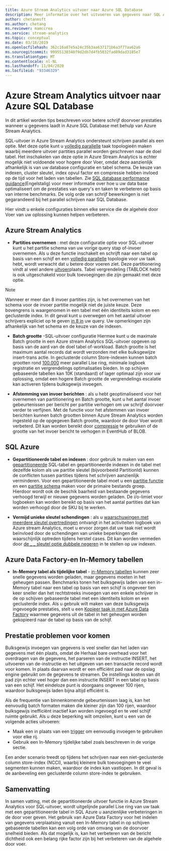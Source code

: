 ```yaml
---
title: Azure Stream Analytics uitvoer naar Azure SQL Database
description: Meer informatie over het uitvoeren van gegevens naar SQL Azure van Azure Stream Analytics en een hogere doorvoer snelheid voor schrijf bewerkingen.
author: chetanmsft
ms.author: chetang
ms.reviewer: mamccrea
ms.service: stream-analytics
ms.topic: conceptual
ms.date: 03/18/2019
ms.openlocfilehash: 362c16a87e5a24c35b3aa637171b6a3f77aa62a6
ms.sourcegitcommit: 99955130348f9d2db7d4fb5032fad89dad3185e7
ms.translationtype: MT
ms.contentlocale: nl-NL
ms.lasthandoff: 11/04/2020
ms.locfileid: "93346329"
---
```

# <a name="azure-stream-analytics-output-to-azure-sql-database"></a>Azure Stream Analytics uitvoer naar Azure SQL Database

In dit artikel worden tips beschreven voor betere schrijf doorvoer prestaties wanneer u gegevens laadt in Azure SQL Database met behulp van Azure Stream Analytics.

SQL-uitvoer in Azure Stream Analytics ondersteunt schrijven parallel als een optie. Met deze optie kunt u [volledig parallelle](stream-analytics-parallelization.md#embarrassingly-parallel-jobs) taak topologieën maken waarbij meerdere uitvoer partities parallel worden geschreven naar de doel tabel. Het inschakelen van deze optie in Azure Stream Analytics is echter mogelijk niet voldoende voor hogere door Voer, omdat deze aanzienlijk afhankelijk is van uw database configuratie en tabel schema. De keuze van indexen, cluster sleutel, index opvul factor en compressie hebben invloed op de tijd voor het laden van tabellen. Zie [SQL database performance guidance](../azure-sql/database/performance-guidance.md)(Engelstalig) voor meer informatie over hoe u uw data base optimaliseert om de prestaties van query's en taken te verbeteren op basis van interne benchmarks. De volg orde van schrijf bewerkingen is niet gegarandeerd bij het parallel schrijven naar SQL Database.

Hier vindt u enkele configuraties binnen elke service die de algehele door Voer van uw oplossing kunnen helpen verbeteren.

## <a name="azure-stream-analytics"></a>Azure Stream Analytics

- **Partities overnemen** : met deze configuratie optie voor SQL-uitvoer kunt u het partitie schema van uw vorige query stap of-invoer overnemen. Als u deze functie inschakelt en schrijft naar een tabel op basis van een schijf en een [volledig parallelle](stream-analytics-parallelization.md#embarrassingly-parallel-jobs) topologie voor uw taak hebt, wordt verwacht dat u betere door voeren ziet. Deze partitionering vindt al veel andere [uitvoer](stream-analytics-parallelization.md#partitions-in-inputs-and-outputs)plaats. Tabel vergrendeling (TABLOCK hebt) is ook uitgeschakeld voor bulk toevoegingen die zijn gemaakt met deze optie.

> [!NOTE] 
> Wanneer er meer dan 8 invoer partities zijn, is het overnemen van het schema voor de invoer partitie mogelijk niet de juiste keuze. Deze bovengrens is waargenomen in een tabel met één identiteits kolom en een geclusterde index. In dit geval kunt u overwegen om het aantal uitvoer schrijvers expliciet op te geven [in 8 in](/stream-analytics-query/into-azure-stream-analytics#into-shard-count) uw query. Uw opmerkingen zijn afhankelijk van het schema en de keuze van de indexen.

- **Batch grootte** -SQL-uitvoer configuratie Hiermee kunt u de maximale Batch grootte in een Azure stream Analytics SQL-uitvoer opgeven op basis van de aard van de doel tabel of-workload. Batch grootte is het maximum aantal records dat wordt verzonden met elke bulksgewijze insert-trans actie. In geclusterde column Store-indexen kunnen batch grootten rond [100.000](/sql/relational-databases/indexes/columnstore-indexes-data-loading-guidance) meer parallel Lise ring, minimale logboek registratie en vergrendelings optimalisaties bieden. In op schijven gebaseerde tabellen kan 10K (standaard) of lager optimaal zijn voor uw oplossing, omdat een hogere Batch grootte de vergrendelings escalatie kan activeren tijdens bulksgewijs invoegen.

- **Afstemming van invoer berichten** : als u hebt geoptimaliseerd voor het overnemen van partitionering en Batch grootte, kunt u het aantal invoer gebeurtenissen per bericht per partitie verhogen om uw schrijf doorvoer verder te verfijnen. Met de functie voor het afstemmen van invoer berichten kunnen batch grootten binnen Azure Stream Analytics worden ingesteld op de opgegeven Batch grootte, waardoor de door Voer wordt verbeterd. Dit kan worden bereikt door [compressie](stream-analytics-define-inputs.md) te gebruiken of de grootte van het invoer bericht te verhogen in EventHub of BLOB.

## <a name="sql-azure"></a>SQL Azure

- **Gepartitioneerde tabel en indexen** : door gebruik te maken van een [gepartitioneerde](/sql/relational-databases/partitions/partitioned-tables-and-indexes) SQL-tabel en gepartitioneerde indexen in de tabel met dezelfde kolom als uw partitie sleutel (bijvoorbeeld PartitionId) kunnen de conflicten tussen partities tijdens het schrijven aanzienlijk verminderen. Voor een gepartitioneerde tabel moet u een [partitie functie](/sql/t-sql/statements/create-partition-function-transact-sql) en een [partitie schema](/sql/t-sql/statements/create-partition-scheme-transact-sql) maken voor de primaire bestands groep. Hierdoor wordt ook de beschik baarheid van bestaande gegevens verhoogd terwijl er nieuwe gegevens worden geladen. De i/o-limiet voor logboeken kan worden bereikt op basis van het aantal partities dat kan worden verhoogd door de SKU bij te werken.

- **Vermijd unieke sleutel schendingen** : als u [waarschuwingen met meerdere sleutel overtredingen](stream-analytics-troubleshoot-output.md#key-violation-warning-with-azure-sql-database-output) ontvangt in het activiteiten logboek van Azure stream Analytics, moet u ervoor zorgen dat uw taak niet wordt beïnvloed door de schendingen van unieke beperkingen die waarschijnlijk optreden tijdens herstel cases. Dit kan worden vermeden door [de \_ \_ sleutel optie dubbele negeren](stream-analytics-troubleshoot-output.md#key-violation-warning-with-azure-sql-database-output) in te stellen op uw indexen.

## <a name="azure-data-factory-and-in-memory-tables"></a>Azure Data Factory-en In-Memory tabellen

- **In-Memory tabel als tijdelijke tabel** - [in-Memory tabellen](/sql/relational-databases/in-memory-oltp/in-memory-oltp-in-memory-optimization) kunnen zeer snelle gegevens worden geladen, maar gegevens moeten in het geheugen passen. Benchmarks tonen het bulksgewijs laden van een in-Memory tabel naar een tabel op basis van een schijf is ongeveer tien keer sneller dan het rechtstreeks invoegen van een enkele schrijver in de op schijven gebaseerde tabel met een identiteits kolom en een geclusterde index. Als u gebruik wilt maken van deze bulksgewijs ingevoegde prestaties, stelt u een [Kopieer taak in met Azure Data Factory](../data-factory/connector-azure-sql-database.md) waarmee gegevens uit de tabel in het geheugen worden gekopieerd naar de tabel op basis van de schijf.

## <a name="avoiding-performance-pitfalls"></a>Prestatie problemen voor komen
Bulksgewijs invoegen van gegevens is veel sneller dan het laden van gegevens met één plaats, omdat de Herhaal bare overhead voor het overdragen van de gegevens, het parseren van de instructie INSERT, het uitvoeren van de-instructie en het uitgeven van een transactie record wordt voor komen. In plaats daarvan wordt er een efficiënt pad naar de opslag engine gebruikt om de gegevens te streamen. De instellings kosten van dit pad zijn echter veel hoger dan een instructie INSERT in een tabel op basis van een schijf. Het eindeloze punt is doorgaans ongeveer 100 rijen, waardoor bulksgewijs laden bijna altijd efficiënt is. 

Als de frequentie van binnenkomende gebeurtenissen laag is, kan het eenvoudig batch formaten maken die kleiner zijn dan 100 rijen, waardoor bulksgewijs inefficiënt inactief kan worden ingevoegd en te veel schijf ruimte gebruikt. Als u deze beperking wilt omzeilen, kunt u een van de volgende acties uitvoeren:
* Maak een in plaats van een [trigger](/sql/t-sql/statements/create-trigger-transact-sql) om eenvoudig invoegen te gebruiken voor elke rij.
* Gebruik een In-Memory tijdelijke tabel zoals beschreven in de vorige sectie.

Een ander scenario treedt op tijdens het schrijven naar een niet-geclusterde column store-index (NCCI), waarbij kleinere bulk toevoegingen te veel segmenten kunnen maken, waardoor de index kan vastlopen. In dit geval is de aanbeveling een geclusterde column store-index te gebruiken.

## <a name="summary"></a>Samenvatting

In samen vatting, met de gepartitioneerde uitvoer functie in Azure Stream Analytics voor SQL-uitvoer, wordt uitgelijnde parallel Lise ring van uw taak met een gepartitioneerde tabel in SQL Azure u aanzienlijke verbeteringen in de door voer geven. Het gebruik van Azure Data Factory voor het indelen van gegevens verplaatsing vanuit een In-Memory tabel in op schijven gebaseerde tabellen kan een volg orde van omvang van de doorvoer snelheid bieden. Als dat mogelijk is, kan het verbeteren van de bericht dichtheid ook een belang rijke factor zijn bij het verbeteren van de algehele door voer.